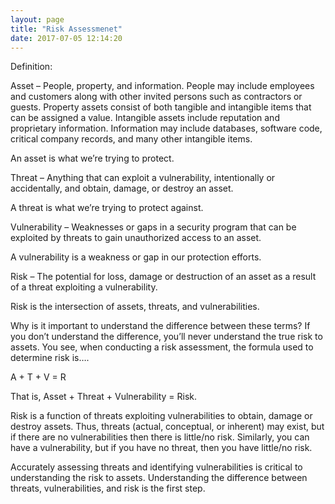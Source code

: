 ```yaml
---
layout: page
title: "Risk Assessmenet"
date: 2017-07-05 12:14:20
---
```


Definition:

Asset – People, property, and information.  People may include employees and customers along with other invited persons such as contractors or guests.  Property assets consist of both tangible and intangible items that can be assigned a value.  Intangible assets include reputation and proprietary information.  Information may include databases, software code, critical company records, and many other intangible items.

An asset is what we’re trying to protect.

Threat – Anything that can exploit a vulnerability, intentionally or accidentally, and obtain, damage, or destroy an asset.

A threat is what we’re trying to protect against.

Vulnerability – Weaknesses or gaps in a security program that can be exploited by threats to gain unauthorized access to an asset.

A vulnerability is a weakness or gap in our protection efforts.

Risk – The potential for loss, damage or destruction of an asset as a result of a threat exploiting a vulnerability.

Risk is the intersection of assets, threats, and vulnerabilities.

Why is it important to understand the difference between these terms? If you don’t understand the difference, you’ll never understand the true risk to assets.  You see, when conducting a risk assessment, the formula used to determine risk is….

A + T + V = R

That is, Asset + Threat + Vulnerability = Risk.

Risk is a function of threats exploiting vulnerabilities to obtain, damage or destroy assets. Thus, threats (actual, conceptual, or inherent) may exist, but if there are no vulnerabilities then there is little/no risk. Similarly, you can have a vulnerability, but if you have no threat, then you have little/no risk.

Accurately assessing threats and identifying vulnerabilities is critical to understanding the risk to assets.  Understanding the difference between threats, vulnerabilities, and risk is the first step.


